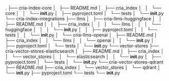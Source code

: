 .
├── cria-index-core
│   ├── README.md
│   ├── cria_index
│   │   └── core
│   │       └── __init__.py
│   ├── pyproject.toml
│   └── tests
│       └── __init__.py
└── cria-index-integrations
    ├── llms
    │   ├── cria-llms-huggingface
    │   │   ├── README.md
    │   │   ├── cria_index
    │   │   │   └── llms
    │   │   │       └── huggingface
    │   │   │           └── __init__.py
    │   │   ├── pyproject.toml
    │   │   └── tests
    │   │       └── __init__.py
    │   └── cria-llms-openai
    │       ├── README.md
    │       ├── cria_index
    │       │   └── llms
    │       │       └── openai
    │       │           └── __init__.py
    │       ├── pyproject.toml
    │       └── tests
    │           └── __init__.py
    └── vector-stores
        ├── cria-vector-stores-elasticsearch
        │   ├── README.md
        │   ├── cria_index
        │   │   └── vector_stores
        │   │       └── elasticsearch
        │   │           └── __init__.py
        │   ├── pyproject.toml
        │   └── tests
        │       └── __init__.py
        └── cria-vector-stores-qdrant
            ├── README.md
            ├── cria_index
            │   └── vector_stores
            │       └── qdrant
            │           └── __init__.py
            ├── pyproject.toml
            └── tests
                └── __init__.py
